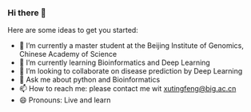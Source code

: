 ### Hi there 👋

<!--
**1511878618/1511878618** is a ✨ _special_ ✨ repository because its `README.md` (this file) appears on your GitHub profile.

Here are some ideas to get you started:

- 🔭 I’m currently a PHD student at the Beijing Institute of Genomics, Chinese Academy of Science
- 🌱 I’m currently learning Bioinformatics and Deep Learning
- 👯 I’m looking to collaborate on disease prediction by Deep Learning
- 💬 Ask me about python and Bioinformatics
- 📫 How to reach me: please contact me wit xutingfeng@big.ac.cn
- 😄 Pronouns: Live and learn
-->
Here are some ideas to get you started:

- 🔭 I’m currently a master student at the Beijing Institute of Genomics, Chinese Academy of Science
- 🌱 I’m currently learning Bioinformatics and Deep Learning
- 👯 I’m looking to collaborate on disease prediction by Deep Learning
- 💬 Ask me about python and Bioinformatics
- 📫 How to reach me: please contact me wit xutingfeng@big.ac.cn
- 😄 Pronouns: Live and learn
